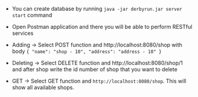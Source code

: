 - You can create database by running ```java -jar derbyrun.jar server start``` command

- Open Postman application and there you will be able to perform RESTful services

- Adding -> Select POST function and http://localhost:8080/shop with body ```{
  "name": "shop - 10",
  "address": "address - 10"
  }```

- Deleting -> Select DELETE function and http://localhost:8080/shop/1 and after shop write the id number of shop that you want to delete

- GET -> Select GET function and ```http://localhost:8080/shop```. This will show all available shops.
